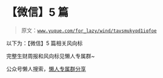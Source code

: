 # 【微信】5 篇

> 原文：[`www.yuque.com/for_lazy/wind/tavsmukyqd1iqfoe`](https://www.yuque.com/for_lazy/wind/tavsmukyqd1iqfoe)

以下为：【微信】5 篇相关风向标

完整生财周报和风向标见懒人专属群~

公众号懒人搜索，[懒人专属群分享](https://lazybook.fun/#/blog/group)